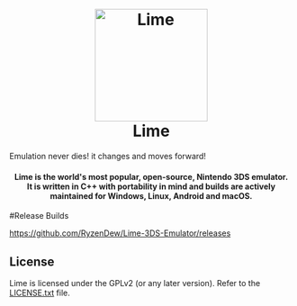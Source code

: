 <h1 align="center">
  <br>
  <a href="https://citra-emu.org/"><img src="https://i.imgur.com/ADJjMnR.png" alt="Lime" width="200"></a>
  <br>
  <b>Lime</b>
  <br>
</h1>

Emulation never dies! it changes and moves forward!

<h4 align="center"><b>Lime</b> is the world's most popular, open-source, Nintendo 3DS emulator.
<br>
It is written in C++ with portability in mind and builds are actively maintained for Windows, Linux, Android and macOS.
</h4>

#Release Builds

https://github.com/RyzenDew/Lime-3DS-Emulator/releases

## License

Lime is licensed under the GPLv2 (or any later version). Refer to the [LICENSE.txt](https://github.com/citra-emu/citra/blob/master/license.txt) file.
